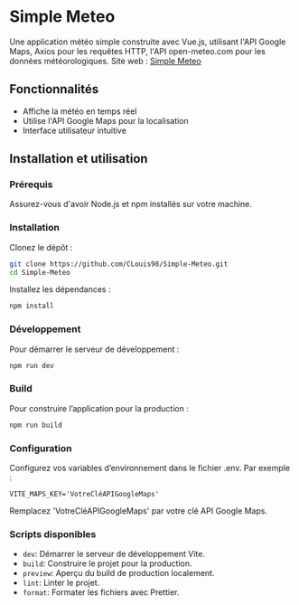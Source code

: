 # Simple Meteo

Une application météo simple construite avec Vue.js, utilisant l'API Google Maps, Axios pour les requêtes HTTP, l'API open-meteo.com pour les données météorologiques.
Site web : [Simple Meteo](https://simple-meteo.web.app/)

## Fonctionnalités

- Affiche la météo en temps réel
- Utilise l'API Google Maps pour la localisation
- Interface utilisateur intuitive

## Installation et utilisation

### Prérequis

Assurez-vous d'avoir Node.js et npm installés sur votre machine.

### Installation

Clonez le dépôt :

```bash
git clone https://github.com/CLouis98/Simple-Meteo.git
cd Simple-Meteo
```

Installez les dépendances :
```bash
npm install 
```

### Développement
Pour démarrer le serveur de développement :
```bash
npm run dev 
```

### Build
Pour construire l’application pour la production :
```bash
npm run build 
```

### Configuration
Configurez vos variables d’environnement dans le fichier .env. Par exemple :

```dotenv
VITE_MAPS_KEY='VotreCléAPIGoogleMaps'
```

Remplacez 'VotreCléAPIGoogleMaps' par votre clé API Google Maps.

### Scripts disponibles
- `dev`: Démarrer le serveur de développement Vite.
- `build`: Construire le projet pour la production.
- `preview`: Aperçu du build de production localement.
- `lint`: Linter le projet.
- `format`: Formater les fichiers avec Prettier.

